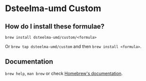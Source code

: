 # Dsteelma-umd Custom

## How do I install these formulae?
`brew install dsteelma-umd/custom/<formula>`

Or `brew tap dsteelma-umd/custom` and then `brew install <formula>`.

## Documentation
`brew help`, `man brew` or check [Homebrew's documentation](https://docs.brew.sh).
